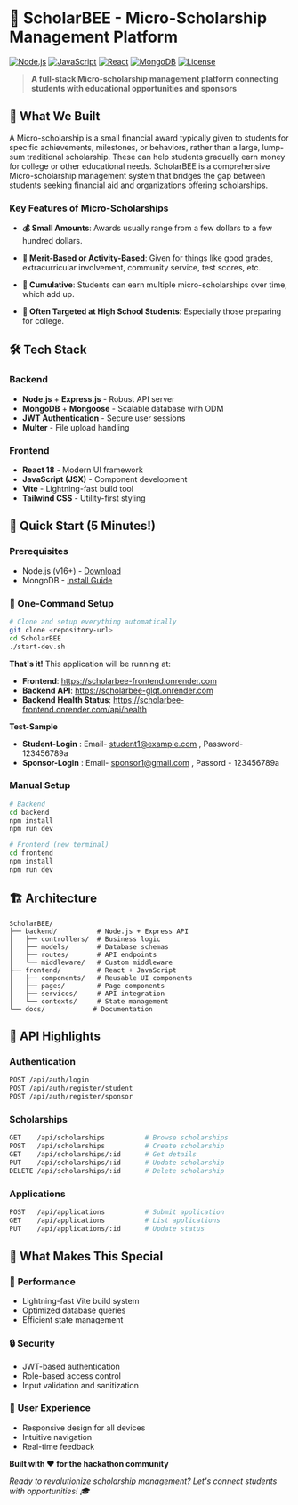 # 🐝 ScholarBEE - Micro-Scholarship Management Platform

[![Node.js](https://img.shields.io/badge/Node.js-18+-green.svg)](https://nodejs.org/)
[![JavaScript](https://img.shields.io/badge/JavaScript-ES6+-yellow.svg)](https://developer.mozilla.org/en-US/docs/Web/JavaScript)
[![React](https://img.shields.io/badge/React-18-blue.svg)](https://reactjs.org/)
[![MongoDB](https://img.shields.io/badge/MongoDB-6.0+-green.svg)](https://mongodb.com/)
[![License](https://img.shields.io/badge/License-MIT-yellow.svg)](LICENSE)

> **A full-stack Micro-scholarship management platform connecting students with educational opportunities and sponsors**

## 🎯 What We Built

A Micro-scholarship is a small financial award typically given to students for specific achievements, milestones, or behaviors, rather than a large, lump-sum traditional scholarship. These can help students gradually earn money for college or other educational needs.
ScholarBEE is a comprehensive Micro-scholarship management system that bridges the gap between students seeking financial aid and organizations offering scholarships.

### Key Features of Micro-Scholarships

- **💰 Small Amounts**: Awards usually range from a few dollars to a few hundred dollars.

- **🧠 Merit-Based or Activity-Based**: Given for things like good grades, extracurricular involvement, community service, test scores, etc.

- **🏫 Cumulative**: Students can earn multiple micro-scholarships over time, which add up.

- **🎯 Often Targeted at High School Students**: Especially those preparing for college.

## 🛠️ Tech Stack

### Backend
- **Node.js** + **Express.js** - Robust API server
- **MongoDB** + **Mongoose** - Scalable database with ODM
- **JWT Authentication** - Secure user sessions
- **Multer** - File upload handling

### Frontend
- **React 18** - Modern UI framework
- **JavaScript (JSX)** - Component development
- **Vite** - Lightning-fast build tool
- **Tailwind CSS** - Utility-first styling


## 🚀 Quick Start (5 Minutes!)

### Prerequisites
- Node.js (v16+) - [Download](https://nodejs.org/)
- MongoDB - [Install Guide](https://docs.mongodb.com/manual/installation/)

### 🎯 One-Command Setup
```bash
# Clone and setup everything automatically
git clone <repository-url>
cd ScholarBEE
./start-dev.sh
```

**That's it!** This application will be running at:
-  **Frontend**: https://scholarbee-frontend.onrender.com
-  **Backend API**: https://scholarbee-glqt.onrender.com
-  **Backend Health Status**: https://scholarbee-frontend.onrender.com/api/health


**Test-Sample** 
-  **Student-Login** : Email- student1@example.com , Password- 123456789a
-  **Sponsor-Login** : Email- sponsor1@gmail.com , Passord - 123456789a


### Manual Setup
```bash
# Backend
cd backend
npm install
npm run dev

# Frontend (new terminal)
cd frontend
npm install
npm run dev
```


## 🏗️ Architecture

```
ScholarBEE/
├── backend/          # Node.js + Express API
│   ├── controllers/  # Business logic
│   ├── models/       # Database schemas
│   ├── routes/       # API endpoints
│   └── middleware/   # Custom middleware
├── frontend/         # React + JavaScript
│   ├── components/   # Reusable UI components
│   ├── pages/        # Page components
│   ├── services/     # API integration
│   └── contexts/     # State management
└── docs/            # Documentation
```

## 🔌 API Highlights

### Authentication
```bash
POST /api/auth/login
POST /api/auth/register/student
POST /api/auth/register/sponsor
```

### Scholarships
```bash
GET    /api/scholarships          # Browse scholarships
POST   /api/scholarships          # Create scholarship
GET    /api/scholarships/:id      # Get details
PUT    /api/scholarships/:id      # Update scholarship
DELETE /api/scholarships/:id      # Delete scholarship
```

### Applications
```bash
POST   /api/applications          # Submit application
GET    /api/applications          # List applications
PUT    /api/applications/:id      # Update status
```

## 🎯 What Makes This Special

### 🚀 **Performance**
- Lightning-fast Vite build system
- Optimized database queries
- Efficient state management

### 🔒 **Security**
- JWT-based authentication
- Role-based access control
- Input validation and sanitization

### 📱 **User Experience**
- Responsive design for all devices
- Intuitive navigation
- Real-time feedback


**Built with ❤️ for the hackathon community**

*Ready to revolutionize scholarship management? Let's connect students with opportunities! 🎓* 
